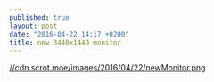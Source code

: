 ```yaml
---
published: true
layout: post
date: "2016-04-22 14:17 +0200"
title: new 3440x1440 monitor
---
```

[//cdn.scrot.moe/images/2016/04/22/newMonitor.png](//cdn.scrot.moe/images/2016/04/22/newMonitor.png)
